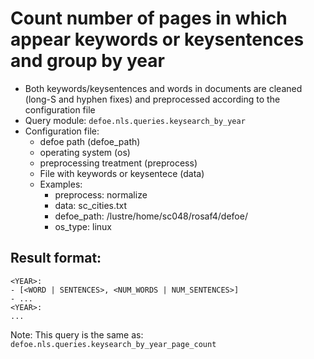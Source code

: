 # Count number of pages in which appear keywords or keysentences and group by year

* Both keywords/keysentences and words in documents are cleaned (long-S and hyphen fixes) and preprocessed according to the configuration file
* Query module: `defoe.nls.queries.keysearch_by_year`
* Configuration file:
  - defoe path (defoe_path)
  - operating system (os) 
  - preprocessing treatment (preprocess)
  - File with keywords or keysentece (data)
  - Examples:
     - preprocess: normalize
     - data: sc_cities.txt
     - defoe_path: /lustre/home/sc048/rosaf4/defoe/
     - os_type: linux

Result format:
----------------------------------------------------------

```
<YEAR>:
- [<WORD | SENTENCES>, <NUM_WORDS | NUM_SENTENCES>]
- ...
<YEAR>:
...
```
Note: This query is the same as:  `defoe.nls.queries.keysearch_by_year_page_count`


